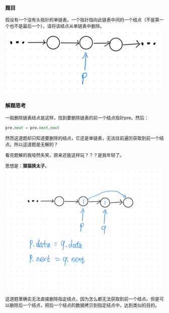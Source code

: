 ### 题目
假设有一个没有头指针的单链表。一个指针指向此链表中间的一个结点（不是第一个也不是最后一个），请将该结点从单链表中删除。
![示例](demo.png)

### 解题思考
一般删除链表结点是这样，找到要删除链表的前一个结点指针pre。然后：
```py
pre.next = pre.next.next
```

然而这道题却只知道要删除的结点，它还是单链表，无法往前遍历获取到前一个结点。所以这道题是无解的？

看完题解的我哑然失笑，原来还能这样玩？？？是我年轻了。

思想是：**狸猫换太子**。
![解法](solution.png)

这道题里确实无法直接删除指定结点，因为怎么都无法获取到前一个结点。但是可以删除后一个结点，把后一个结点的数据拷贝到指定结点中，达到类似的目的。